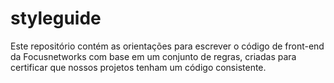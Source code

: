 styleguide
==========

Este repositório contém as orientações para escrever o código de front-end da Focusnetworks com base em um conjunto de regras, criadas para certificar que nossos projetos tenham um código consistente.
